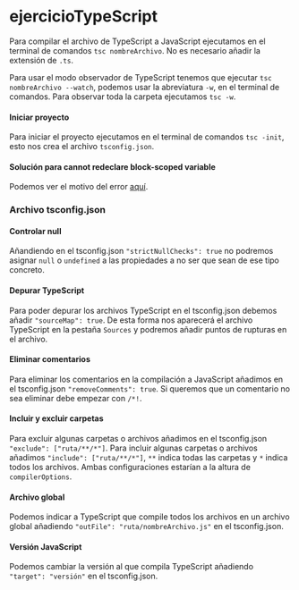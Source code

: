 # ejercicioTypeScript

Para compilar el archivo de TypeScript a JavaScript ejecutamos en el terminal de comandos `tsc nombreArchivo`. No es necesario añadir la extensión de `.ts`.

Para usar el modo observador de TypeScript tenemos que ejecutar `tsc nombreArchivo --watch`, podemos usar la abreviatura `-w`, en el terminal de comandos. Para observar toda la carpeta ejecutamos `tsc -w`.

#### Iniciar proyecto

Para iniciar el proyecto ejecutamos en el terminal de comandos `tsc -init`, esto nos crea el archivo `tsconfig.json`.

#### Solución para cannot redeclare block-scoped variable

Podemos ver el motivo del error [aquí](https://medium.com/@muravitskiy.mail/cannot-redeclare-block-scoped-variable-varname-how-to-fix-b1c3d9cc8206).

### Archivo tsconfig.json

#### Controlar null

Añandiendo en el tsconfig.json `"strictNullChecks": true` no podremos asignar `null` o `undefined` a las propiedades a no ser que sean de ese tipo concreto.

#### Depurar TypeScript

Para poder depurar los archivos TypeScript en el tsconfig.json debemos añadir `"sourceMap": true`. De esta forma nos aparecerá el archivo TypeScript en la pestaña `Sources` y podremos añadir puntos de rupturas en el archivo.

#### Eliminar comentarios

Para eliminar los comentarios en la compilación a JavaScript añadimos en el tsconfig.json `"removeComments": true`. Si queremos que un comentario no sea eliminar debe empezar con `/*!`.

#### Incluir y excluir carpetas

Para excluir algunas carpetas o archivos añadimos en el tsconfig.json `"exclude": ["ruta/**/*"]`. Para incluir algunas carpetas o archivos añadimos `"include": ["ruta/**/*"]`, `**` indica todas las carpetas y `*` indica todos los archivos. Ambas configuraciones estarían a la altura de `compilerOptions`.

#### Archivo global

Podemos indicar a TypeScript que compile todos los archivos en un archivo global añadiendo `"outFile": "ruta/nombreArchivo.js"` en el tsconfig.json.

#### Versión JavaScript

Podemos cambiar la versión al que compila TypeScript añadiendo `"target": "versión"` en el tsconfig.json.
